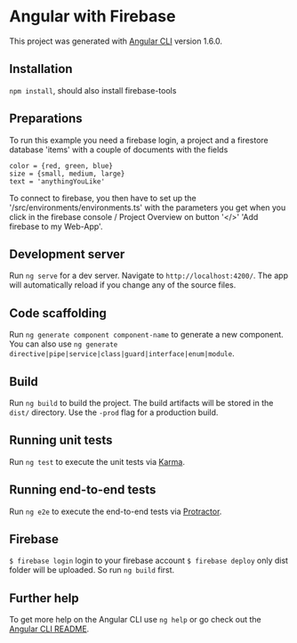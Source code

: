 # Angular with Firebase

This project was generated with [Angular CLI](https://github.com/angular/angular-cli) version 1.6.0.

## Installation

`npm install`, should also install firebase-tools

## Preparations

To run this example you need a firebase login, a project and a firestore database 'items' with a couple of documents with the fields 
```
color = {red, green, blue}
size = {small, medium, large}
text = 'anythingYouLike'
```
To connect to firebase, you then have to set up the '/src/environments/environments.ts' with the parameters you get when you click in the 
firebase console / Project Overview on button '</>' 'Add firebase to my Web-App'.

## Development server

Run `ng serve` for a dev server. Navigate to `http://localhost:4200/`. The app will automatically reload if you change any of the source files.

## Code scaffolding

Run `ng generate component component-name` to generate a new component. You can also use `ng generate directive|pipe|service|class|guard|interface|enum|module`.

## Build

Run `ng build` to build the project. The build artifacts will be stored in the `dist/` directory. Use the `-prod` flag for a production build.

## Running unit tests

Run `ng test` to execute the unit tests via [Karma](https://karma-runner.github.io).

## Running end-to-end tests

Run `ng e2e` to execute the end-to-end tests via [Protractor](http://www.protractortest.org/).

## Firebase

`$ firebase login` login to your firebase account
`$ firebase deploy` only dist folder will be uploaded. So run `ng build` first.

## Further help

To get more help on the Angular CLI use `ng help` or go check out the [Angular CLI README](https://github.com/angular/angular-cli/blob/master/README.md).

